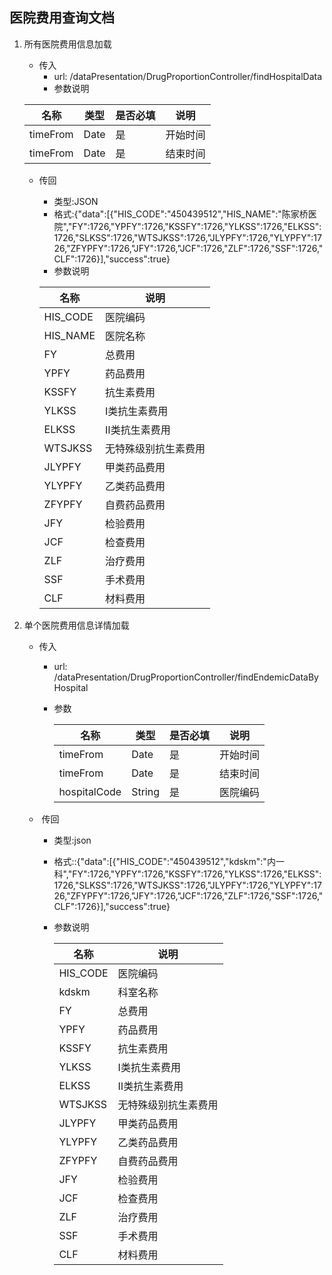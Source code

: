 ## 医院费用查询文档

1. 所有医院费用信息加载

   - 传入
     - url:  /dataPresentation/DrugProportionController/findHospitalData
     - 参数说明

   | 名称      | 类型  | 是否必填 | 说明   |
   | -------- | ---- | ------ | ------- |
   | timeFrom | Date | 是    | 开始时间 |
   | timeFrom | Date | 是    | 结束时间 |

   - 传回

     - 类型:JSON
     - 格式:{"data":[{"HIS_CODE":"450439512","HIS_NAME":"陈家桥医院","FY":1726,"YPFY":1726,"KSSFY":1726,"YLKSS":1726,"ELKSS":1726,"SLKSS":1726,"WTSJKSS":1726,"JLYPFY":1726,"YLYPFY":1726,"ZFYPFY":1726,"JFY":1726,"JCF":1726,"ZLF":1726,"SSF":1726,"CLF":1726}],"success":true}
     - 参数说明

     | 名称       | 说明         |
     | -------- | ---------- |
     | HIS_CODE | 医院编码       |
     | HIS_NAME | 医院名称       |
     | FY       | 总费用        |
     | YPFY     | 药品费用       |
     | KSSFY    | 抗生素费用      |
     | YLKSS    | Ⅰ类抗生素费用    |
     | ELKSS    | Ⅱ类抗生素费用    |
     | WTSJKSS  | 无特殊级别抗生素费用 |
     | JLYPFY   | 甲类药品费用     |
     | YLYPFY   | 乙类药品费用     |
     | ZFYPFY   | 自费药品费用     |
     | JFY      | 检验费用       |
     | JCF      | 检查费用       |
     | ZLF      | 治疗费用       |
     | SSF      | 手术费用       |
     | CLF      | 材料费用       |

2. 单个医院费用信息详情加载

   - 传入

     - url: /dataPresentation/DrugProportionController/findEndemicDataByHospital

     - 参数

       | 名称           | 类型     | 是否必填 | 说明   |
       | ------------ | ------ | ---- | ---- |
       | timeFrom     | Date   | 是    | 开始时间 |
       | timeFrom     | Date   | 是    | 结束时间 |
       | hospitalCode | String | 是    | 医院编码 |

   - ​    传回

     - 类型:json

     - 格式::{"data":[{"HIS_CODE":"450439512","kdskm":"内一科","FY":1726,"YPFY":1726,"KSSFY":1726,"YLKSS":1726,"ELKSS":1726,"SLKSS":1726,"WTSJKSS":1726,"JLYPFY":1726,"YLYPFY":1726,"ZFYPFY":1726,"JFY":1726,"JCF":1726,"ZLF":1726,"SSF":1726,"CLF":1726}],"success":true}

     - 参数说明

       | 名称       | 说明         |
       | -------- | ---------- |
       | HIS_CODE | 医院编码       |
       | kdskm    | 科室名称       |
       | FY       | 总费用        |
       | YPFY     | 药品费用       |
       | KSSFY    | 抗生素费用      |
       | YLKSS    | Ⅰ类抗生素费用    |
       | ELKSS    | Ⅱ类抗生素费用    |
       | WTSJKSS  | 无特殊级别抗生素费用 |
       | JLYPFY   | 甲类药品费用     |
       | YLYPFY   | 乙类药品费用     |
       | ZFYPFY   | 自费药品费用     |
       | JFY      | 检验费用       |
       | JCF      | 检查费用       |
       | ZLF      | 治疗费用       |
       | SSF      | 手术费用       |
       | CLF      | 材料费用       |

       ​
